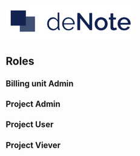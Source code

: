 ![deNote Logo](./assets/images/denote-logo.png)

# Roles

## Billing unit Admin

## Project Admin

## Project User

## Project Viever
